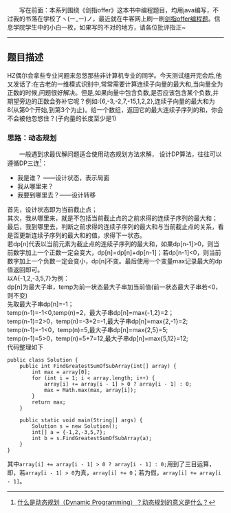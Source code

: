 &emsp;&emsp;写在前面：本系列围绕《剑指offer》这本书中编程题目，均用java编写，不过我的书落在学校了ヽ(ー_ー)ノ，最近就在牛客网上刷一刷[剑指offer编程题](https://www.nowcoder.com/ta/coding-interviews)。信息学院学生中的小白一枚，如果写的不对的地方，请各位批评指正~
___
## 题目描述
HZ偶尔会拿些专业问题来忽悠那些非计算机专业的同学。今天测试组开完会后,他又发话了:在古老的一维模式识别中,常常需要计算连续子向量的最大和,当向量全为正数的时候,问题很好解决。但是,如果向量中包含负数,是否应该包含某个负数,并期望旁边的正数会弥补它呢？例如:{6,-3,-2,7,-15,1,2,2},连续子向量的最大和为8(从第0个开始,到第3个为止)。给一个数组，返回它的最大连续子序列的和，你会不会被他忽悠住？(子向量的长度至少是1)
### 思路：动态规划
&emsp;&emsp;一般遇到求最优解问题适合使用动态规划方法求解，
设计DP算法，往往可以遵循DP三连[^er1]：
[^er1]:[什么是动态规划（Dynamic Programming）？动态规划的意义是什么？](https://www.zhihu.com/question/23995189)
+ 我是谁？ ——设计状态，表示局面
+ 我从哪里来？
+ 我要到哪里去？——设计转移  

首先，设计状态即为当前截止点；  
其次，我从哪里来，就是不包括当前截止点的之前求得的连续子序列的最大和；  
最后，我到哪里去，判断之前求得的连续子序列的最大和与当前截止点的关系，看是否更新连续子序列的最大和的值，求得下一状态。  
若dp[n]代表以当前元素为截止点的连续子序列的最大和，如果dp[n-1]>0，则当前数字加上一个正数一定会变大，dp[n]=dp[n]+dp[n-1]；若dp[n-1]<0，则当前数字加上一个负数一定会变小，dp[n]不变。最后使用一个变量max记录最大的dp值返回即可。  
以A{-1,2,-3,5,7}为例：  
dp[n]为最大子串，temp为前一状态最大子串加当前值(前一状态最大子串若<0，则不变)  
先取最大子串dp[n]=-1；  
temp(n-1)=-1<0,temp(n)=2，最大子串dp[n]=max{-1,2}=2；  
temp(n-1)=2>0，temp(n)=-3+2=-1,最大子串dp[n]=max{2,-1}=2;  
temp(n-1)=-1<0，temp(n)=5,最大子串dp[n]=max{2,5}=5;  
temp(n-1)=5>0，temp(n)=5+7=12,最大子串dp[n]=max{5,12}=12;  
代码整理如下
```
public class Solution {
    public int FindGreatestSumOfSubArray(int[] array) {
        int max = array[0];
        for (int i = 1; i < array.length; i++) {
            array[i] += array[i - 1] > 0 ? array[i - 1] : 0;
            max = Math.max(max, array[i]);
        }
        return max;
    }

    public static void main(String[] args) {
        Solution s = new Solution();
        int[] a = {-1,2,-3,5,7};
        int b = s.FindGreatestSumOfSubArray(a);
    }
}
```
其中```array[i] += array[i - 1] > 0 ? array[i - 1] : 0;```用到了三目运算，即，若```array[i - 1] > 0```为真，```array[i] += 0```；若为假，```array[i] += array[i - 1]```。